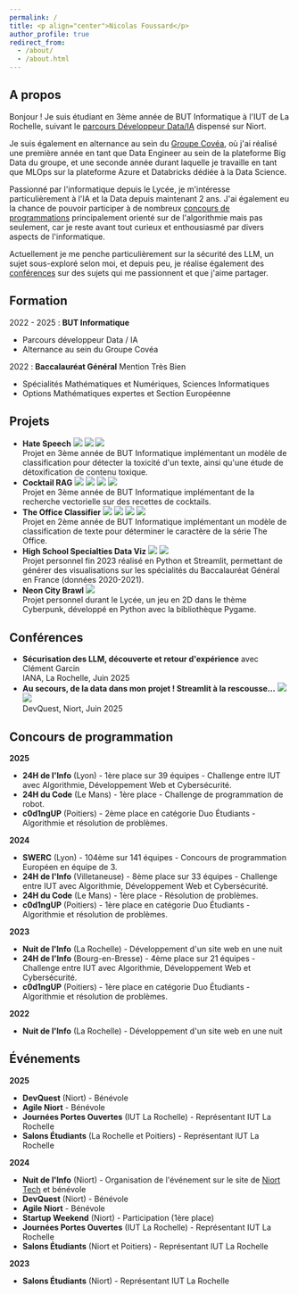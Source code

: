 ```yaml
---
permalink: /
title: <p align="center">Nicolas Foussard</p>
author_profile: true
redirect_from: 
  - /about/
  - /about.html
---
```

  
A propos
------
Bonjour ! Je suis étudiant en 3ème année de BUT Informatique à l'IUT de La Rochelle, suivant le [parcours Développeur Data/IA](https://www.iut-larochelle.fr/formations/departement-informatique/parcours-c-administration-gestion-et-exploitation-des-donnees-niort) dispensé sur Niort.

Je suis également en alternance au sein du [Groupe Covéa](https://www.covea.com/fr), où j'ai réalisé une première année en tant que Data Engineer au sein de la plateforme Big Data du groupe, et une seconde année durant laquelle je travaille en tant que MLOps sur la plateforme Azure et Databricks dédiée à la Data Science.  

Passionné par l'informatique depuis le Lycée, je m'intéresse particulièrement à l'IA et la Data depuis maintenant 2 ans. J'ai également eu la chance de pouvoir participer à de nombreux [concours de programmations](#concours-de-programmation) principalement orienté sur de l'algorithmie mais pas seulement, car je reste avant tout curieux et enthousiasmé par divers aspects de l'informatique.

Actuellement je me penche particulièrement sur la sécurité des LLM, un sujet sous-exploré selon moi, et depuis peu, je réalise également des [conférences](#conférences) sur des sujets qui me passionnent et que j'aime partager.

Formation
------
2022 - 2025 : **BUT Informatique**
- Parcours développeur Data / IA
- Alternance au sein du Groupe Covéa

2022 : **Baccalauréat Général** Mention Très Bien
- Spécialités Mathématiques et Numériques, Sciences Informatiques
- Options Mathématiques expertes et Section Européenne

Projets
------
- **Hate Speech** [![](https://img.shields.io/badge/GitHub-purple
)](https://github.com/Nirs123/hate-speech) [![](https://img.shields.io/badge/rapport--md-green
)](https://github.com/Nirs123/hate-speech/blob/main/rapport.md) [![](https://img.shields.io/badge/rapport--pdf-gree
)](https://github.com/Nirs123/hate-speech/blob/main/rapport.pdf) <br/> Projet en 3ème année de BUT Informatique implémentant un modèle de classification pour détecter la toxicité d'un texte, ainsi qu'une étude de détoxification de contenu toxique.
- **Cocktail RAG** [![](https://img.shields.io/badge/GitHub-purple
)](https://github.com/Nirs123/cocktail-rag) [![](https://img.shields.io/badge/demo-orange
)](https://cocktail-rag.streamlit.app/) [![](https://img.shields.io/badge/rapport--md-green
)](https://github.com/Nirs123/cocktail-rag/blob/main/rapport.md) [![](https://img.shields.io/badge/rapport--pdf-gree
)](https://github.com/Nirs123/cocktail-rag/blob/main/rapport.pdf)  <br/> Projet en 3ème année de BUT Informatique implémentant de la recherche vectorielle sur des recettes de cocktails.
- **The Office Classifier** [![](https://img.shields.io/badge/GitHub-purple
)](https://github.com/Nirs123/the-office-classifier) [![](https://img.shields.io/badge/demo-orange
)](https://the-office-classifier.streamlit.app/) [![](https://img.shields.io/badge/rapport--md-green
)](https://github.com/Nirs123/the-office-classifier/blob/main/rapport.md) [![](https://img.shields.io/badge/rapport--pdf-gree
)](https://github.com/Nirs123/the-office-classifier/blob/main/rapport.pdf) <br/> Projet en 2ème année de BUT Informatique implémentant un modèle de classification de texte pour déterminer le caractère de la série The Office.
- **High School Specialties Data Viz** [![](https://img.shields.io/badge/GitHub-purple
)](https://github.com/Nirs123/high-school-specialties-data-viz) [![](https://img.shields.io/badge/demo-orange
)](https://data-viz-spe.streamlit.app/) <br/> Projet personnel fin 2023 réalisé en Python et Streamlit, permettant de générer des visualisations sur les spécialités du Baccalauréat Général en France (données 2020-2021).
- **Neon City Brawl** [![](https://img.shields.io/badge/GitHub-purple
)](https://github.com/Nirs123/neon-city-brawl) <br/> Projet personnel durant le Lycée, un jeu en 2D dans le thème Cyberpunk, développé en Python avec la bibliothèque Pygame.  

Conférences
------
- **Sécurisation des LLM, découverte et retour d'expérience** avec Clément Garcin <br> IANA, La Rochelle, Juin 2025
- **Au secours, de la data dans mon projet ! Streamlit à la rescousse...** [![](https://img.shields.io/badge/Slides-yellow
)](https://docs.google.com/presentation/d/1TdH_o1U1TDgzRZlTSapJL2ID0O8Nq8Xp) [![](https://img.shields.io/badge/Replay-red
)](https://youtu.be/RUB13W9bWRM?si=039bcYklACFgRgbN) <br> DevQuest, Niort, Juin 2025

Concours de programmation
------
**2025**
- **24H de l'Info** (Lyon) - 1ère place sur 39 équipes - Challenge entre IUT avec Algorithmie, Développement Web et Cybersécurité.
- **24H du Code** (Le Mans) - 1ère place - Challenge de programmation de robot.
- **c0d1ngUP** (Poitiers) - 2ème place en catégorie Duo Étudiants - Algorithmie et résolution de problèmes.

**2024**
- **SWERC** (Lyon) - 104ème sur 141 équipes - Concours de programmation Européen en équipe de 3.
- **24H de l'Info** (Villetaneuse) - 8ème place sur 33 équipes - Challenge entre IUT avec Algorithmie, Développement Web et Cybersécurité.
- **24H du Code** (Le Mans) - 1ère place - Résolution de problèmes.
- **c0d1ngUP** (Poitiers) - 1ère place en catégorie Duo Étudiants - Algorithmie et résolution de problèmes.

**2023**
- **Nuit de l'Info** (La Rochelle) - Développement d'un site web en une nuit
- **24H de l'Info** (Bourg-en-Bresse) - 4ème place sur 21 équipes - Challenge entre IUT avec Algorithmie, Développement Web et Cybersécurité.
- **c0d1ngUP** (Poitiers) - 1ère place en catégorie Duo Étudiants - Algorithmie et résolution de problèmes.

**2022**
- **Nuit de l'Info** (La Rochelle) - Développement d'un site web en une nuit

Événements
------
**2025**
- **DevQuest** (Niort) - Bénévole
- **Agile Niort** - Bénévole
- **Journées Portes Ouvertes** (IUT La Rochelle) - Représentant IUT La Rochelle
- **Salons Étudiants** (La Rochelle et Poitiers) - Représentant IUT La Rochelle

**2024**
- **Nuit de l'Info** (Niort) - Organisation de l'événement sur le site de [Niort Tech](https://niort-tech.fr/) et bénévole
- **DevQuest** (Niort) - Bénévole
- **Agile Niort** - Bénévole
- **Startup Weekend** (Niort) - Participation (1ère place)
- **Journées Portes Ouvertes** (IUT La Rochelle) - Représentant IUT La Rochelle
- **Salons Étudiants** (Niort et Poitiers) - Représentant IUT La Rochelle

**2023**
- **Salons Étudiants** (Niort) - Représentant IUT La Rochelle
